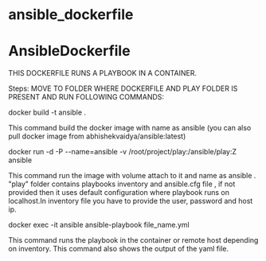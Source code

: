 # ansible_dockerfile
# AnsibleDockerfile
THIS DOCKERFILE RUNS A PLAYBOOK IN A CONTAINER.

Steps: 
MOVE TO FOLDER WHERE DOCKERFILE AND PLAY FOLDER IS PRESENT AND RUN FOLLOWING COMMANDS:

docker build -t ansible .

This command build the docker image with name as ansible (you can also pull docker image from abhishekvaidya/ansible:latest)

docker run -d -P --name=ansible -v /root/project/play:/ansible/play:Z ansible

This command run the image with volume attach to it and name as ansible . "play" folder contains playbooks inventory and ansible.cfg file , if not provided then it uses default configuration where playbook runs on localhost.In inventory file you have to provide the user, password and host ip.

docker exec -it ansible ansible-playbook file_name.yml

This command runs the playbook in the container or remote host depending on inventory. This command also shows the output of the yaml file. 
